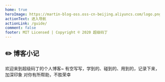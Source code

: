 ```yaml
---
home: true
heroImage: https://martin-blog-oss.oss-cn-beijing.aliyuncs.com/logo.png
actionText: 进入导航
actionLink: /guide/
comment: false
footer: MIT Licensed | Copyright © 2020 超级码丁
---
```

## ✏️ 博客小记
欢迎来到超级码丁的个人博客~
有空写写，学到的、碰到的、用到的，记录下来，加深印象
对你有所帮助，不胜荣幸


